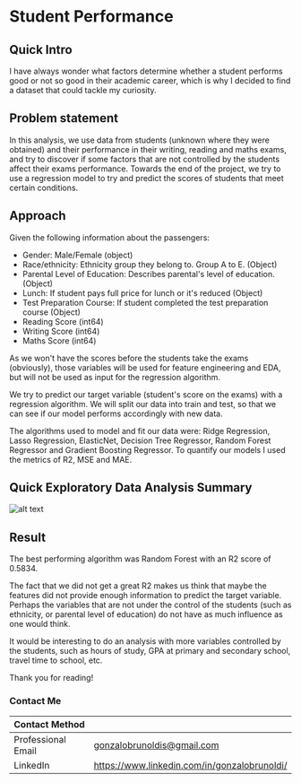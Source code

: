# Student Performance

## Quick Intro

I have always wonder what factors determine whether a student performs good or not so good in their academic career, which is why I decided to find a dataset that could tackle my curiosity. 

## Problem statement

In this analysis, we use data from students (unknown where they were obtained) and their performance in their writing, reading and maths exams, and try to discover if some factors that are not controlled by the students affect their exams performance. Towards the end of the project, we try to use a regression model to try and predict the scores of students that meet certain conditions.
 
## Approach

Given the following information about the passengers:
- Gender: Male/Female (object)
- Race/ethnicity: Ethnicity group they belong to. Group A to E. (Object)
- Parental Level of Education: Describes parental's level of education. (Object)
- Lunch: If student pays full price for lunch or it's reduced (Object)
- Test Preparation Course: If student completed the test preparation course (Object)
- Reading Score (int64) 
- Writing Score (int64)
- Maths Score (int64)

As we won't have the scores before the students take the exams (obviously), those variables will be used for feature engineering and EDA, but will not be used as input for the regression algorithm. 

We try to predict our target variable (student's score on the exams) with a regression algorithm. We will split our data into train and test, so that we can see if our model performs accordingly with new data. 

The algorithms used to model and fit our data were: Ridge Regression, Lasso Regression, ElasticNet, Decision Tree Regressor, Random Forest Regressor and Gradient Boosting Regressor. To quantify our models I used the metrics of R2, MSE and MAE.  

## Quick Exploratory Data Analysis Summary
![alt text](https://github.com/gonzalobrunoldis/Personal_Projects/tree/main/00.%20Predictive%20Modeling/Regression%20Models/Student%20Performance/Data/2020-11-05_15h42_22.png?raw=true)

## Result

The best performing algorithm was Random Forest with an R2 score of 0.5834.

The fact that we did not get a great R2 makes us think that maybe the features did not provide enough information to predict the target variable. Perhaps the variables that are not under the control of the students (such as ethnicity, or parental level of education) do not have as much influence as one would think.

It would be interesting to do an analysis with more variables controlled by the students, such as hours of study, GPA at primary and secondary school, travel time to school, etc.

Thank you for reading!

### Contact Me

| Contact Method |  |
| --- | --- |
| Professional Email | gonzalobrunoldis@gmail.com |
| LinkedIn | https://www.linkedin.com/in/gonzalobrunoldi/ |
